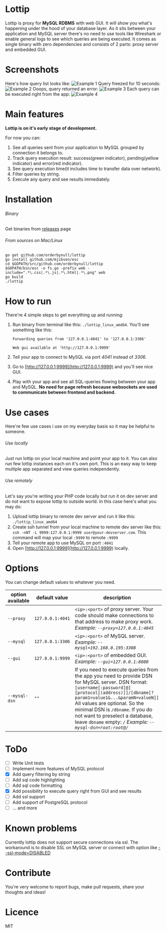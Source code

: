 # Lottip

Lottip is proxy for **MySQL RDBMS** with web GUI. It will show you what's happening under the hood of your database layer.
As it sits between your application and MySQL server there's no need to use tools like Wireshark or enable general logs to see which queries are being executed.
It comes as single binary with zero dependencies and consists of 2 parts: proxy server and embedded GUI.

# Screenshots
Here's how query list looks like:
![Example 1](https://1.downloader.disk.yandex.ru/disk/82afbaa6ce9aad75d933f5b301786370158163a0adc0946bbb1c57586c00048e/5952ccb4/fKqInKw3d7bLFOeFnMGnhIpCh-g1Fsa4ASTpYYM1Tq82SVhYPSUYXiw5SnQjlbcFsWJBAtfosLEWTLDBVSUHpAtqvJgORLVMKQXgkxmqx4ar8npumZHI4midPdWhecNq?uid=0&filename=query-list.png&disposition=inline&hash=&limit=0&content_type=image%2Fpng&fsize=529592&hid=9cf9439e72300a253f78baa1c5ac1b9e&media_type=image&tknv=v2&etag=2b9e9b1c4ab35daec10ad11d196b00f6)
Query freezed for 10 seconds:
![Example 2](https://4.downloader.disk.yandex.ru/disk/836e493fc28cad669e4b9e08f77dbad5ffefcbcb75f12cc82144fb889cb4e1f0/5952cce1/fKqInKw3d7bLFOeFnMGnhPyNSkKL-VufKsCx8zmN0C_LvxSEN1CQimedqoRS48qfyYUGTtS4vgYL-MRO3PJt1i9iIgiAuomYMwlRghktoIer8npumZHI4midPdWhecNq?uid=0&filename=sleep.png&disposition=inline&hash=&limit=0&content_type=image%2Fpng&fsize=490096&hid=9fa692657191070cc11adac12c41b091&media_type=image&tknv=v2&etag=72184792faf353d534ba0bad4bbb00e8)
Ooops, query returned an error:
![Example 3](https://4.downloader.disk.yandex.ru/disk/193675e44a0db993aa65e58900ef1f7f6b4ecd01448480ed90600c2b1e483495/5952cd0e/fKqInKw3d7bLFOeFnMGnhJWYcZLrDbJ2m4Ak3bcAhlbBVUXp0oG_6XUrPQumLMcZp2j7Ne5xIPM6_Kl6F49JukxTSTqvk8hav2RNxfSeYhKr8npumZHI4midPdWhecNq?uid=0&filename=error.png&disposition=inline&hash=&limit=0&content_type=image%2Fpng&fsize=475041&hid=5a82c44688dcb6a3ceec8cfb04d03143&media_type=image&tknv=v2&etag=e52f07e3149ab48ebbbb3805466d88b8)
Each query can be executed right from the app:
![Example 4](https://2.downloader.disk.yandex.ru/disk/28539b74a03c0f8e08ad048eca4cd0a00d3145c5261c66291f31f9837459a55b/5952cd2a/fKqInKw3d7bLFOeFnMGnhEPh6u0x8S8JJr_NiRfyge4I2oaBbqGsQkgPUs-6m9Q6GBCqLoGbFe9sx_rNyVeCQAnRijJwHc7qQqqKW9RpAkmr8npumZHI4midPdWhecNq?uid=0&filename=dialog.png&disposition=inline&hash=&limit=0&content_type=image%2Fpng&fsize=586418&hid=6a2c28a6b60fc17dac6672823d00cdc8&media_type=image&tknv=v2&etag=5c1abf8803c6cbc22ab923645a7f6a75)

# Main features
**Lottip is on it's early stage of development.**

For now you can:
1. See all queries sent from your application to MySQL grouped by connection it belongs to.
2. Track query execution result: success(green indicator), pending(yellow indicator) and error(red indicator).
3. See query execution time(it includes time to transfer data over network).
4. Filter queries by string.
5. Execute any query and see results immediately.

# Installation
###### Binary
Get binaries from [releases](https://github.com/orderbynull/lottip/releases) page

###### From sources on Mac/Linux
    go get github.com/orderbynull/lottip
    go install github.com/mjibson/esc
    cd $GOPATH/src/github.com/orderbynull/lottip
    $GOPATH/bin/esc -o fs.go -prefix web -include=".*\.css|.*\.js|.*\.html|.*\.png" web
    go build
    ./lottip
    
# How to run
There're 4 simple steps to get everything up and running:
1. Run binary from terminal like this: `./lottip_linux_amd64`.
You'll see something like this:

    `Forwarding queries from '127.0.0.1:4041' to '127.0.0.1:3306'`
    
    `Web gui available at 'http://127.0.0.1:9999'`
     
2. Tell your app to connect to MySQL via port *4041* instead of *3306*.
3. Go to [http://127.0.0.1:9999](http://127.0.0.1:9999) and you'll see nice GUI.
4. Play with your app and see all SQL-queries flowing between your app and MySQL. 
**No need for page refresh because websockets are used to communicate between frontend and backend.**

# Use cases
Here're few use cases i use on my everyday basis so it may be helpful to someone.

###### Use locally
Just run lottip on your local machine and point your app to it.
You can also run few lottip instances each on it's own port. 
This is an easy way to keep multiple app separated and view queries independently.

###### Use remotely
Let's say you're writing your PHP code locally but run it on dev server and do not want to expose lottip to outside world.
In this case here's what you may do:
1. Upload lottip binary to remote dev server and run it like this: `./lottip_linux_amd64`
2. Create ssh tunnel from your local machine to remote dev server like this: `ssh -nNT -L 9999:127.0.0.1:9999 user@your-devserver.com`.
   This command will map your local `:9999` to remote `:9999`
3. Tell your remote app to use MySQL on port `:4041`
4. Open [http://127.0.0.1:9999](http://127.0.0.1:9999) locally.

# Options

You can change default values to whatever you need.

| option available       |  default value  | description                                                                                                          
| ---------------------- |-----------------|-------------------------------------------------------------------------------------------------  
| `--proxy`              | `127.0.0.1:4041`|`<ip>:<port>` of proxy server. Your code should make connections to that address to make proxy work. *Example: `--proxy=127.0.0.1:4045`*        
| `--mysql`              | `127.0.0.1:3306`|`<ip>:<port>` of MySQL server. *Example: `--mysql=192.168.0.195:3308`*
| `--gui`                | `127.0.0.1:9999`|`<ip>:<port>` of embedded GUI. *Example: `--gui=127.0.0.1:8080`*
| `--mysql-dsn`          | `""`            |If you need to execute queries from the app you need to provide DSN for MySQL server. DSN format: `[username[:password]@][protocol[(address)]]/[dbname[?param1=value1&...&paramN=valueN]]` All values are optional. So the minimal DSN is `/dbname`. If you do not want to preselect a database, leave `dbname` empty: `/` *Example: `--mysql-dsn=root:root@/`*

# ToDo
- [ ] Write Unit tests
- [ ] Implement more features of MySQL protocol
- [x] Add query filtering by string
- [ ] Add sql code highlighting
- [ ] Add sql code formatting
- [x] Add possibility to execute query right from GUI and see results
- [ ] Add ssl support
- [ ] Add support of PostgreSQL protocol 
- [ ] ... and more

# Known problems
Currently lottip does not support secure connections via ssl. The workaround is to disable SSL on MySQL server or connect with option like [--ssl-mode=DISABLED](https://dev.mysql.com/doc/refman/5.7/en/secure-connection-options.html#option_general_ssl-mode)

# Contribute
You're very welcome to report bugs, make pull requests, share your thoughts and ideas!

# Licence
MIT
